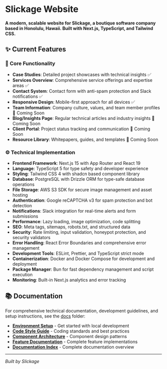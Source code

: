 # Slickage Website

**A modern, scalable website for Slickage, a boutique software company based in Honolulu, Hawaii. Built with Next.js, TypeScript, and Tailwind CSS.**

## ✨ Current Features

### 🎯 **Core Functionality**
- **Case Studies**: Detailed project showcases with technical insights ✅
- **Services Overview**: Comprehensive service offerings and expertise areas ✅
- **Contact System**: Contact form with anti-spam protection and Slack notifications ✅
- **Responsive Design**: Mobile-first approach for all devices ✅
- **Team Information**: Company culture, values, and team member profiles 🚧 Coming Soon
- **Blog/Insights Page**: Regular technical articles and industry insights 🚧 Coming Soon
- **Client Portal**: Project status tracking and communication 🚧 Coming Soon
- **Resource Library**: Whitepapers, guides, and templates 🚧 Coming Soon

### ⚙️ **Technical Implementation**
- **Frontend Framework**: Next.js 15 with App Router and React 19
- **Language**: TypeScript 5 for type safety and developer experience
- **Styling**: Tailwind CSS 4 with shadcn based component library
- **Database**: PostgreSQL with Drizzle ORM for type-safe database operations
- **File Storage**: AWS S3 SDK for secure image management and asset hosting
- **Authentication**: Google reCAPTCHA v3 for spam protection and bot detection
- **Notifications**: Slack integration for real-time alerts and form submissions
- **Performance**: Lazy loading, image optimization, code splitting
- **SEO**: Meta tags, sitemaps, robots.txt, and structured data
- **Security**: Rate limiting, input validation, honeypot protection, and security validators
- **Error Handling**: React Error Boundaries and comprehensive error management
- **Development Tools**: ESLint, Prettier, and TypeScript strict mode
- **Containerization**: Docker and Docker Compose for development and deployment
- **Package Manager**: Bun for fast dependency management and script execution
- **Monitoring**: Built-in Next.js analytics and error tracking

## 📚 Documentation

For comprehensive technical documentation, development guidelines, and setup instructions, see the [docs](./docs/) folder:

- **[Environment Setup](./docs/setup/environment.md)** - Get started with local development
- **[Code Style Guide](./docs/guidelines/code-style.md)** - Coding standards and best practices
- **[Component Architecture](./docs/guidelines/component-architecture.md)** - Component design patterns
- **[Feature Documentation](./docs/features/)** - Complete feature implementations
- **[Documentation Index](./docs/README.md)** - Complete documentation overview

---

*Built by Slickage*
